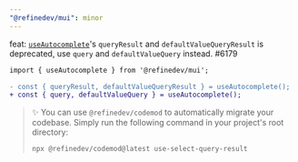 ```yaml
---
"@refinedev/mui": minor
---
```


feat: [`useAutocomplete`](https://refine.dev/docs/ui-integrations/material-ui/hooks/use-auto-complete/)'s `queryResult` and `defaultValueQueryResult` is deprecated, use `query` and `defaultValueQuery` instead. #6179

```diff
import { useAutocomplete } from '@refinedev/mui';

- const { queryResult, defaultValueQueryResult } = useAutocomplete();
+ const { query, defaultValueQuery } = useAutocomplete();
```

> ✨ You can use `@refinedev/codemod` to automatically migrate your codebase. Simply run the following command in your project's root directory:
>
> ```bash
> npx @refinedev/codemod@latest use-select-query-result
> ```
